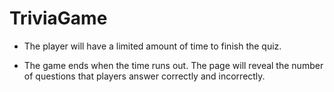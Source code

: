 # TriviaGame

* The player will have a limited amount of time to finish the quiz. 

 * The game ends when the time runs out. The page will reveal the number of questions that players answer correctly and incorrectly.

